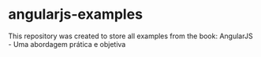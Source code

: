 # angularjs-examples
This repository was created to store all examples from the book: AngularJS - Uma abordagem prática e objetiva

